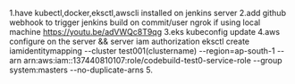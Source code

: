 1.have kubectl,docker,eksctl,awscli installed on jenkins server
2.add github webhook to trigger jenkins build on commit/user ngrok if using local machine https://youtu.be/adVWQc8T9qg
3.eks kubeconfig update
4.aws configure on the server && server iam authorization eksctl create iamidentitymapping --cluster test001(clustername) --region=ap-south-1 --arn arn:aws:iam::137440810107:role/codebuild-test0-service-role --group system:masters --no-duplicate-arns
5.